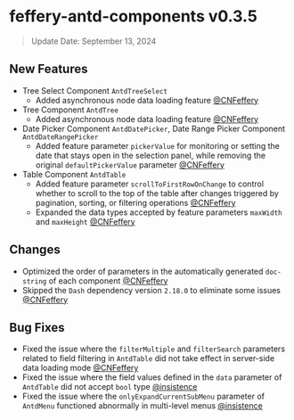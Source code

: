 # feffery-antd-components v0.3.5

> Update Date: September 13, 2024

## New Features

- Tree Select Component `AntdTreeSelect`
  - Added asynchronous node data loading feature [@CNFeffery](https://github.com/CNFeffery)
- Tree Component `AntdTree`
  - Added asynchronous node data loading feature [@CNFeffery](https://github.com/CNFeffery)
- Date Picker Component `AntdDatePicker`, Date Range Picker Component `AntdDateRangePicker`
  - Added feature parameter `pickerValue` for monitoring or setting the date that stays open in the selection panel, while removing the original `defaultPickerValue` parameter [@CNFeffery](https://github.com/CNFeffery)
- Table Component `AntdTable`
  - Added feature parameter `scrollToFirstRowOnChange` to control whether to scroll to the top of the table after changes triggered by pagination, sorting, or filtering operations [@CNFeffery](https://github.com/CNFeffery)
  - Expanded the data types accepted by feature parameters `maxWidth` and `maxHeight` [@CNFeffery](https://github.com/CNFeffery)

## Changes

- Optimized the order of parameters in the automatically generated `doc-string` of each component [@CNFeffery](https://github.com/CNFeffery)
- Skipped the `Dash` dependency version `2.18.0` to eliminate some issues [@CNFeffery](https://github.com/CNFeffery)

## Bug Fixes

- Fixed the issue where the `filterMultiple` and `filterSearch` parameters related to field filtering in `AntdTable` did not take effect in server-side data loading mode [@CNFeffery](https://github.com/CNFeffery)
- Fixed the issue where the field values defined in the `data` parameter of `AntdTable` did not accept `bool` type [@insistence](https://github.com/insistence)
- Fixed the issue where the `onlyExpandCurrentSubMenu` parameter of `AntdMenu` functioned abnormally in multi-level menus [@insistence](https://github.com/insistence)